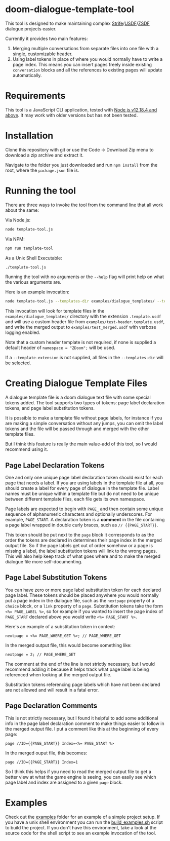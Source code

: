 # doom-dialogue-template-tool

This tool is designed to make maintaining complex [Strife](https://zdoom.org/wiki/DIALOGUE)/[USDF](https://zdoom.org/wiki/Universal_Strife_Dialog_Format)/[ZSDF](https://zdoom.org/wiki/ZDoom_Strife_Dialog_Format) dialogue projects easier.

Currently it provides two main features:
1. Merging multiple conversations from separate files into one file with a single, customizable header.
2. Using label tokens in place of where you would normally have to write a page index. This means you can insert pages freely inside existing `conversation` blocks and all the references to existing pages will update automatically.

# Requirements
This tool is a JavaScript CLI application, tested with [Node.js v12.18.4 and above](https://nodejs.org/en/download/package-manager). It may work with older versions but has not been tested.

# Installation
Clone this repository with git or use the Code -> Download Zip menu to download a zip archive and extract it.

Navigate to the folder you just downloaded and run `npm install` from the root, where the `package.json` file is.

# Running the tool
There are three ways to invoke the tool from the command line that all work about the same:

Via Node.js:
```sh
node template-tool.js
```

Via NPM:
```sh
npm run template-tool
```

As a Unix Shell Executable:
```sh
./template-tool.js
```

Running the tool with no arguments or the `--help` flag will print help on what the various arguments are.

Here is an example invocation:
```sh
node template-tool.js --templates-dir examples/dialogue_templates/ --template-extension .template.usdf --out-file examples/test_merged.usdf --header examples/test-header.template.usdf  --verbose
```

This invocation will look for template files in the `examples/dialogue_templates/` directory with the extension `.template.usdf` and will use a custom header file from `examples/test-header.template.usdf`, and write the merged output to `examples/test_merged.usdf` with verbose logging enabled.

Note that a custom header template is not required, if none is supplied a default header of `namespace = "ZDoom";` will be used.

If a `--template-extension` is not supplied, all files in the `--templates-dir` will be selected.

# Creating Dialogue Template Files
A dialogue template file is a doom dialogue text file with some special tokens added. The tool supports two types of tokens: page label declaration tokens, and page label substitution tokens.

It is possible to make a template file without page labels, for instance if you are making a simple conversation without any jumps, you can omit the label tokens and the file will be passed through and merged with the other template files.

But I think this feature is really the main value-add of this tool, so I would recommend using it.

## Page Label Declaration Tokens
One and only one unique page label declaration token should exist for each page that needs a label. If you are using labels in the template file at all, you should create a label for every page of dialogue in the template file. Label names must be unique within a template file but do not need to be unique between different template files, each file gets its own namespace.

Page labels are expected to begin with `PAGE_` and then contain some unique sequence of alphanumeric characters and optionally underscores. For example, `PAGE_START`. A declaration token is a **comment** in the file containing a page label wrapped in double curly braces, such as `// {{PAGE_START}}`.

This token should be put next to the `page` block it corresponds to as the order the tokens are declared in determines their page index in the merged output file. So if the page labels get out of order somehow or a page is missing a label, the label substitution tokens will link to the wrong pages. This will also help keep track of what goes where and to make the merged dialogue file more self-documenting.

## Page Label Substitution Tokens
You can have zero or more page label substitution token for each declared page label. These tokens should be placed anywhere you would normally put a page index in the dialogue file, such as the `nextpage` property of a `choice` block, or a `link` property of a `page`. Substitution tokens take the form `<%= PAGE_LABEL %>`, so for example if you wanted to insert the page index of `PAGE_START` declared above you would write `<%= PAGE_START %>`.

Here's an example of a substitution token in context:
```
nextpage = <%= PAGE_WHERE_GET %>; // PAGE_WHERE_GET 
```

In the merged output file, this would become something like:
```
nextpage = 2; // PAGE_WHERE_GET 
```

The comment at the end of the line is not strictly necessary, but I would recommend adding it because it helps track what page label is being referenced when looking at the merged output file.

Substitution tokens referencing page labels which have not been declared are not allowed and will result in a fatal error.

## Page Declaration Comments
This is not strictly necessary, but I found it helpful to add some additional info in the page label declaration comment to make things easier to follow in the merged output file. I put a comment like this at the beginning of every page:
```
page //ID={{PAGE_START}} Index=<%= PAGE_START %>
```

In the merged ouput file, this becomes:
```
page //ID={{PAGE_START}} Index=1
```

So I think this helps if you need to read the merged output file to get a better view at what the game engine is seeing, you can easily see which page label and index are assigned to a given `page` block.

# Examples
Check out the [examples](./examples) folder for an example of a simple project setup. If you have a unix shell environment you can run the [build_examples.sh](./examples/build_examples.sh) script to build the project. If you don't have this environment, take a look at the source code for the shell script to see an example invocation of the tool.
